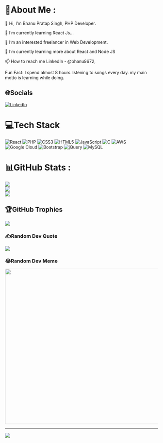 # 💫About Me :
👋 Hi, I’m Bhanu Pratap Singh, PHP Developer.

🌱 I’m currently learning React Js...

👀 I’m an interested freelancer in Web Development.

🌱 I’m currently learning more about React and Node JS

📫 How to reach me LinkedIn - @bhanu9672,

Fun Fact: I spend almost 8 hours listening to songs every day. my main motto is learning while doing.

## 🌐Socials
[![LinkedIn](https://img.shields.io/badge/LinkedIn-%230077B5.svg?logo=linkedin&logoColor=white)](https://linkedin.com/in/https://www.linkedin.com/in/bhanu9672) 

# 💻Tech Stack
![React](https://img.shields.io/badge/react-%2320232a.svg?style=flat&logo=react&logoColor=%2361DAFB)
 ![PHP](https://img.shields.io/badge/php-%23777BB4.svg?style=flat&logo=php&logoColor=white)
![CSS3](https://img.shields.io/badge/css3-%231572B6.svg?style=flat&logo=css3&logoColor=white) ![HTML5](https://img.shields.io/badge/html5-%23E34F26.svg?style=flat&logo=html5&logoColor=white) ![JavaScript](https://img.shields.io/badge/javascript-%23323330.svg?style=flat&logo=javascript&logoColor=%23F7DF1E) ![C](https://img.shields.io/badge/c-%2300599C.svg?style=flat&logo=c&logoColor=white) ![AWS](https://img.shields.io/badge/AWS-%23FF9900.svg?style=flat&logo=amazon-aws&logoColor=white) ![Google Cloud](https://img.shields.io/badge/Google%20Cloud-%234285F4.svg?style=flat&logo=google-cloud&logoColor=white) ![Bootstrap](https://img.shields.io/badge/bootstrap-%23563D7C.svg?style=flat&logo=bootstrap&logoColor=white) ![jQuery](https://img.shields.io/badge/jquery-%230769AD.svg?style=flat&logo=jquery&logoColor=white)  ![MySQL](https://img.shields.io/badge/mysql-%2300f.svg?style=flat&logo=mysql&logoColor=white)
# 📊GitHub Stats :
![](https://github-readme-stats.vercel.app/api?username=bhanu9672&theme=vue&hide_border=false&include_all_commits=false&count_private=false)<br/>
![](https://github-readme-streak-stats.herokuapp.com/?user=bhanu9672&theme=vue&hide_border=false)<br/>
![](https://github-readme-stats.vercel.app/api/top-langs/?username=bhanu9672&theme=vue&hide_border=false&include_all_commits=false&count_private=false&layout=compact)

## 🏆GitHub Trophies
![](https://github-profile-trophy.vercel.app/?username=bhanu9672&theme=radical&no-frame=false&no-bg=false&margin-w=4)

### ✍️Random Dev Quote
![](https://quotes-github-readme.vercel.app/api?type=horizontal&theme=radical)

### 😂Random Dev Meme
<img src="https://random-memer.herokuapp.com/" width="512px"/>

---
[![](https://visitcount.itsvg.in/api?id=bhanu9672&icon=2&color=11)](https://visitcount.itsvg.in)
